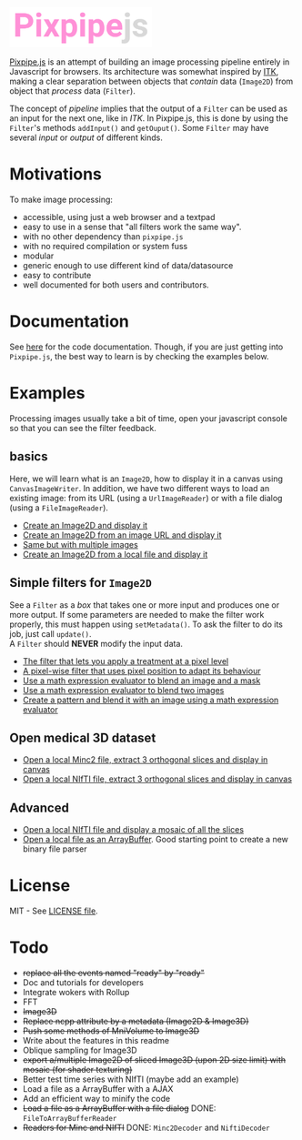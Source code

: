 <img src="images/pixpipe.png" width=250>


[Pixpipe.js](https://github.com/jonathanlurie/pixpipejs) is an attempt of building an image processing pipeline entirely in Javascript for browsers. Its architecture was somewhat inspired by [ITK](https://itk.org/), making a clear separation between objects that *contain* data (`Image2D`) from object that *process* data (`Filter`).  

The concept of *pipeline* implies that the output of a `Filter` can be used as an input for the next one, like in *ITK*. In Pixpipe.js, this is done by using the `Filter`'s methods `addInput()` and `getOuput()`. Some `Filter` may have several *input* or *output* of different kinds.

# Motivations
To make image processing:
- accessible, using just a web browser and a textpad
- easy to use in a sense that "all filters work the same way".
- with no other dependency than `pixpipe.js`
- with no required compilation or system fuss
- modular
- generic enough to use different kind of data/datasource
- easy to contribute
- well documented for both users and contributors.

# Documentation
See [here](doc/) for the code documentation. Though, if you are just getting into `Pixpipe.js`, the best way to learn is by checking the examples below.

# Examples
Processing images usually take a bit of time, open your javascript console so that you can see the filter feedback.

## basics
Here, we will learn what is an `Image2D`, how to display it in a canvas using `CanvasImageWriter`. In addition, we have two different ways to load an existing image: from its URL (using a `UrlImageReader`) or with a file dialog (using a `FileImageReader`).
- [Create an Image2D and display it](examples/image2DToCanvas.html)
- [Create an Image2D from an image URL and display it](examples/urlToImage2D.html)
- [Same but with multiple images](examples/urlToImage2D_multiple.html)
- [Create an Image2D from a local file and display it](examples/fileToImage2D.html)

## Simple filters for `Image2D`
See a `Filter` as a *box* that takes one or more input and produces one or more output. If some parameters are needed to make the filter work properly, this must happen using `setMetadata()`. To ask the filter to do its job, just call `update()`.  
A `Filter` should **NEVER** modify the input data.
- [The filter that lets you apply a treatment at a pixel level](examples/forEachPixel.html)
- [A pixel-wise filter that uses pixel position to adapt its behaviour](examples/forEachPixelGradient.html)
- [Use a math expression evaluator to blend an image and a mask](examples/imageBlending.html)
- [Use a math expression evaluator to blend two images](examples/imageBlending2.html)
- [Create a pattern and blend it with an image using a math expression evaluator](examples/forEachPixelGradientBlend.html)

## Open medical 3D dataset
- [Open a local Minc2 file, extract 3 orthogonal slices and display in canvas](examples/fileToMinc2.html)
- [Open a local  NIfTI file, extract 3 orthogonal slices and display in canvas](examples/fileToNifti.html)

## Advanced
- [Open a local  NIfTI file and display a mosaic of all the slices](examples/niftiToMosaic.html)
- [Open a local file as an ArrayBuffer](examples/fileToArrayBuffer.html). Good starting point to create a new binary file parser

# License
MIT - See [LICENSE file](LICENSE).


# Todo
- ~~replace all the events named "ready" by "ready"~~
- Doc and tutorials for developers
- Integrate wokers with Rollup
- FFT
- ~~Image3D~~
- ~~Replace ncpp attribute by a metadata (Image2D & Image3D)~~
- ~~Push some methods of MniVolume to Image3D~~
- Write about the features in this readme
- Oblique sampling for Image3D
- ~~export a/multiple Image2D of sliced Image3D (upon 2D size limit) with mosaic (for shader texturing)~~
- Better test time series with NIfTI (maybe add an example)
- Load a file as a ArrayBuffer with a AJAX
- Add an efficient way to minify the code
- ~~Load a file as a ArrayBuffer with a file dialog~~ DONE: `FileToArrayBufferReader`
- ~~Readers for Minc and NIfTI~~ DONE: `Minc2Decoder` and `NiftiDecoder`
